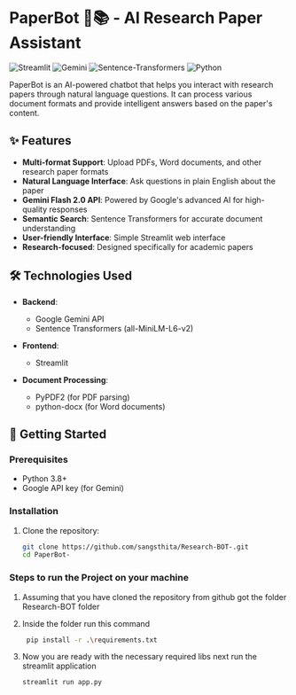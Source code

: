 # PaperBot 🧠📚 - AI Research Paper Assistant

![Streamlit](https://img.shields.io/badge/Streamlit-FF4B4B?style=for-the-badge&logo=Streamlit&logoColor=white)
![Gemini](https://img.shields.io/badge/Google%20Gemini-4285F4?style=for-the-badge&logo=google&logoColor=white)
![Sentence-Transformers](https://img.shields.io/badge/Sentence_Transformers-000000?style=for-the-badge)
![Python](https://img.shields.io/badge/Python-3776AB?style=for-the-badge&logo=python&logoColor=white)

PaperBot is an AI-powered chatbot that helps you interact with research papers through natural language questions. It can process various document formats and provide intelligent answers based on the paper's content.

## ✨ Features

- **Multi-format Support**: Upload PDFs, Word documents, and other research paper formats
- **Natural Language Interface**: Ask questions in plain English about the paper
- **Gemini Flash 2.0 API**: Powered by Google's advanced AI for high-quality responses
- **Semantic Search**: Sentence Transformers for accurate document understanding
- **User-friendly Interface**: Simple Streamlit web interface
- **Research-focused**: Designed specifically for academic papers

## 🛠️ Technologies Used

- **Backend**: 
  - Google Gemini API
  - Sentence Transformers (all-MiniLM-L6-v2)
  
- **Frontend**: 
  - Streamlit
  
- **Document Processing**:
  - PyPDF2 (for PDF parsing)
  - python-docx (for Word documents)

## 🚀 Getting Started

### Prerequisites
- Python 3.8+
- Google API key (for Gemini)

### Installation

1. Clone the repository:
   ```bash
   git clone https://github.com/sangsthita/Research-BOT-.git
   cd PaperBot-


### Steps to run the Project on your machine 

1. Assuming that you have cloned the repository from github got the folder Research-BOT folder 

2. Inside the folder run this command 
   ```bash
    pip install -r .\requirements.txt

3. Now you are ready with the necessary required libs next run the streamlit application 
   ```bash
   streamlit run app.py

